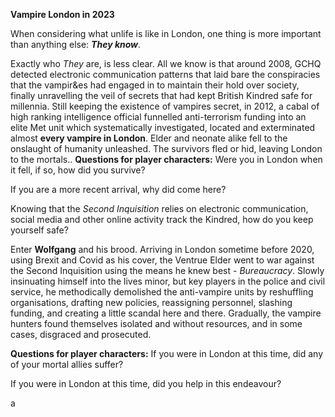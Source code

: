 **Vampire London in 2023**

When considering what unlife is like in London, one thing is more important than anything else: ***They know***.


Exactly who *They* are, is less clear. All we know is that around 2008, GCHQ detected electronic communication patterns that laid bare the conspiracies that the vampir&es had engaged in to maintain their hold over society, finally unravelling the veil of secrets that had kept British Kindred safe for millennia.  Still keeping the existence of vampires secret, in 2012, a cabal of high ranking intelligence official funnelled anti-terrorism funding into an elite Met unit which systematically investigated, located and exterminated almost **every vampire in London**. Elder and neonate alike fell to the onslaught of humanity unleashed. The survivors fled or hid, leaving London to the mortals..
**Questions for player characters:**
Were you in London when it fell, if so, how did you survive?

If you are a more recent arrival, why did come here?

Knowing that the *Second Inquisition* relies on electronic communication, social media and other online activity track the Kindred, how do you keep yourself safe?

Enter **Wolfgang** and his brood. Arriving in London sometime before 2020, using Brexit and Covid as his cover, the Ventrue Elder went to war against the Second Inquisition using the means he knew best - *Bureaucracy*. Slowly insinuating himself into the lives minor, but key players in the police and civil service, he methodically demolished the anti-vampire units by reshuffling organisations, drafting new policies, reassigning personnel, slashing funding, and creating a little scandal here and there. Gradually, the vampire hunters found themselves isolated and without resources, and in some cases, disgraced and prosecuted.

**Questions for player characters:**
If you were in London at this time, did any of your mortal allies suffer?

If you were in London at this time, did you help in this endeavour?

 a
